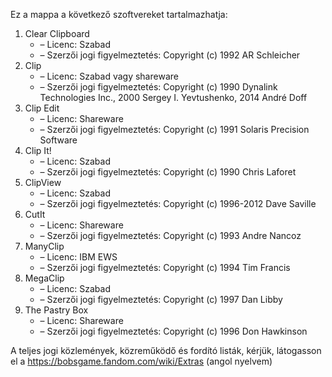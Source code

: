 ﻿Ez a mappa a következő szoftvereket tartalmazhatja:

1. Clear Clipboard
   - – Licenc: Szabad
   - – Szerzői jogi figyelmeztetés: Copyright (c) 1992 AR Schleicher
2. Clip
   - – Licenc: Szabad vagy shareware
   - – Szerzői jogi figyelmeztetés: Copyright (c) 1990 Dynalink Technologies Inc., 2000 Sergey I. Yevtushenko, 2014 André Doff
3. Clip Edit
   - – Licenc: Shareware
   - – Szerzői jogi figyelmeztetés: Copyright (c) 1991 Solaris Precision Software
4. Clip It!
   - – Licenc: Szabad
   - – Szerzői jogi figyelmeztetés: Copyright (c) 1990 Chris Laforet
5. ClipView
   - – Licenc: Szabad
   - – Szerzői jogi figyelmeztetés: Copyright (c) 1996-2012 Dave Saville
6. CutIt
   - – Licenc: Shareware
   - – Szerzői jogi figyelmeztetés: Copyright (c) 1993 Andre Nancoz
7. ManyClip
   - – Licenc: IBM EWS
   - – Szerzői jogi figyelmeztetés: Copyright (c) 1994 Tim Francis
8. MegaClip
   - – Licenc: Szabad
   - – Szerzői jogi figyelmeztetés: Copyright (c) 1997 Dan Libby
9. The Pastry Box
   - – Licenc: Shareware
   - – Szerzői jogi figyelmeztetés: Copyright (c) 1996 Don Hawkinson

A teljes jogi közlemények, közreműködő és fordító listák, kérjük, látogasson el a https://bobsgame.fandom.com/wiki/Extras (angol nyelvem)
